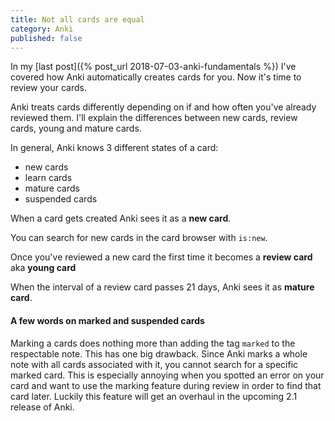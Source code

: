 ```yaml
---
title: Not all cards are equal
category: Anki
published: false
---
```


In my [last post]({% post_url 2018-07-03-anki-fundamentals %}) I've covered how Anki automatically
creates cards for you. Now it's time to review your cards.

Anki treats cards differently depending on if and how often you've already reviewed them.
I'll explain the differences between new cards, review cards, young and mature cards.

In general, Anki knows 3 different states of a card:

* new cards
* learn cards
* mature cards
* suspended cards

When a card gets created Anki sees it as a **new card**.

You can search for new cards in the card browser with `is:new`.

Once you've reviewed a new card the first time it becomes a **review card** aka **young card**

When the interval of a review card passes 21 days, Anki sees it as **mature card**.

#### A few words on marked and suspended cards

Marking a cards does nothing more than adding the tag `marked` to the respectable note.
This has one big drawback.
Since Anki marks a whole note with all cards associated with it, you cannot search for a specific
marked card.
This is especially annoying when you spotted an error on your card and want to use the marking
feature during review in order to find that card later.
Luckily this feature will get an overhaul in the upcoming 2.1 release of Anki.
